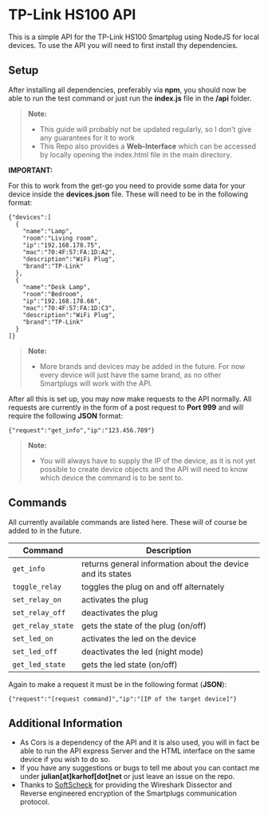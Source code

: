 TP-Link HS100 API
===================

This is a simple API for the TP-Link HS100 Smartplug using NodeJS for local devices.
To use the API you will need to first install thy dependencies.

Setup
-------------

After installing all dependencies, preferably via **npm**, you should now be able to run the test command or just run the **index.js** file in the **/api** folder.

> **Note:**
> - This guide will probably not be updated regularly, so I don't give any guarantees for it to work 
> - This Repo also provides a **Web-Interface** which can be accessed by locally opening the index.html file in the main directory.


**IMPORTANT:**

For this to work from the get-go you need to provide some data for your device inside the **devices.json** file. These will need to be in the following format:

```
{"devices":[
  {
    "name":"Lamp",
    "room":"Living room",
    "ip":"192.168.178.75",
    "mac":"70:4F:57:FA:1D:A2",
    "description":"WiFi Plug",
    "brand":"TP-Link"
  },
  {
    "name":"Desk Lamp",
    "room":"Bedroom",
    "ip":"192.168.178.66",
    "mac":"70:4F:57:FA:1D:C3",
    "description":"WiFi Plug",
    "brand":"TP-Link"
  }
]}
```

> **Note:**
> - More brands and devices may be added in the future. For now every device will just have the same brand, as no other Smartplugs will work with the API.

After all this is set up, you may now make requests to the API normally.
All requests are currently in the form of a post request to **Port 999** and will require the following **JSON** format:

```
{"request":"get_info","ip":"123.456.789"}
```
> **Note:**
> - You will always have to supply the IP of the device, as it is not yet possible to create device objects and the API will need to know which device the command is to be sent to.

Commands
-------------

All currently available commands are listed here. These will of course be added to in the future.


Command  			| Description
-------- 				| ---
`get_info` 			| returns general information about the device and its states
`toggle_relay` 	| toggles the plug on and off alternately
`set_relay_on` 	| activates the plug
`set_relay_off`	| deactivates the plug
`get_relay_state`	| gets the state of the plug (on/off)
`set_led_on`		| activates the led on the device
`set_led_off`		| deactivates the led (night mode)
`get_led_state`	| gets the led state (on/off)

Again to make a request it must be in the following format (**JSON**):
```
{"request":"[request command]","ip":"[IP of the target device]"}
```

Additional Information
-------

- As Cors is a dependency of the API and it is also used, you will in fact be able to run the API express Server and the HTML interface on the same device if you wish to do so.
- If you have any suggestions or bugs to tell me about you can contact me under **julian[at]karhof[dot]net** or just leave an issue on the repo.
- Thanks to [SoftScheck](https://github.com/softScheck/) for providing the Wireshark Dissector and Reverse engineered encryption of the Smartplugs communication protocol.
